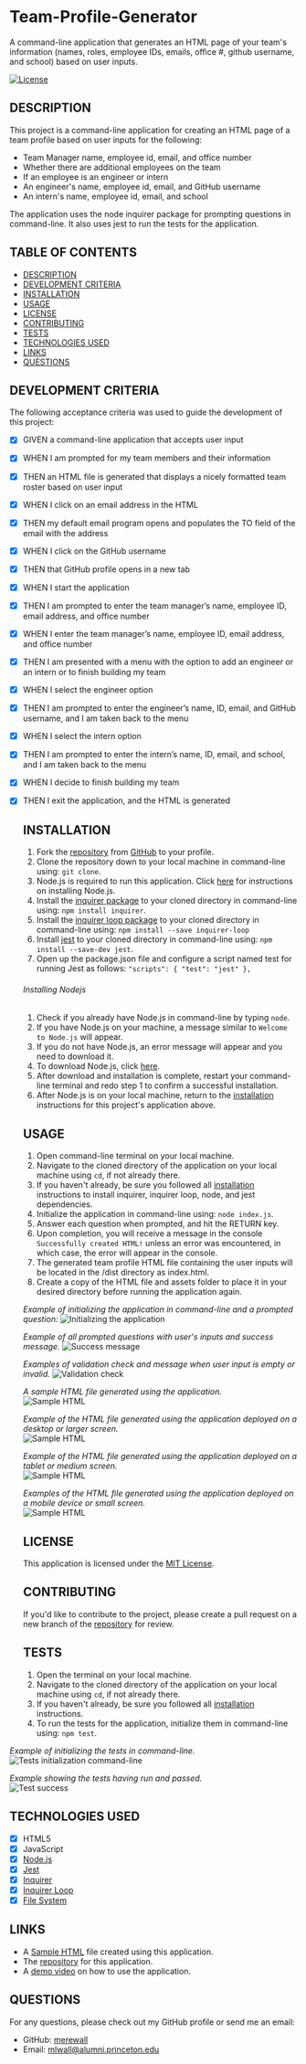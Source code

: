 # Team-Profile-Generator
A command-line application that generates an HTML page of your team's information (names, roles, employee IDs, emails, office #, github username, and school) based on user inputs.

  [![License](https://img.shields.io/badge/License-MIT-yellow.svg)](https://opensource.org/licenses/MIT)
  
  ## DESCRIPTION

  This project is a command-line application for creating an HTML page of a team profile based on user inputs for the following:
   - Team Manager name, employee id, email, and office number
   - Whether there are additional employees on the team
   - If an employee is an engineer or intern
   - An engineer's name, employee id, email, and GitHub username
   - An intern's name, employee id, email, and school

   The application uses the node inquirer package for prompting questions in command-line. It also uses jest to run the tests for the application. 
  
  ## TABLE OF CONTENTS

  - [DESCRIPTION](#description)
  - [DEVELOPMENT CRITERIA](#development-criteria)
  - [INSTALLATION](#installation)
  - [USAGE](#usage)
  - [LICENSE](#license)
  - [CONTRIBUTING](#contributing)
  - [TESTS](#tests)
  - [TECHNOLOGIES USED](#technologies-used)
  - [LINKS](#links)
  - [QUESTIONS](#questions)


  ## DEVELOPMENT CRITERIA
  
  The following acceptance criteria was used to guide the development of this project:
  
- [x] GIVEN a command-line application that accepts user input
- [x] WHEN I am prompted for my team members and their information
- [x] THEN an HTML file is generated that displays a nicely formatted team roster based on user input
- [x] WHEN I click on an email address in the HTML
- [x] THEN my default email program opens and populates the TO field of the email with the address
- [x] WHEN I click on the GitHub username
- [x] THEN that GitHub profile opens in a new tab
- [x] WHEN I start the application
- [x] THEN I am prompted to enter the team manager’s name, employee ID, email address, and office number
- [x] WHEN I enter the team manager’s name, employee ID, email address, and office number
- [x] THEN I am presented with a menu with the option to add an engineer or an intern or to finish building my team
- [x] WHEN I select the engineer option
- [x] THEN I am prompted to enter the engineer’s name, ID, email, and GitHub username, and I am taken back to the menu
- [x] WHEN I select the intern option
- [x] THEN I am prompted to enter the intern’s name, ID, email, and school, and I am taken back to the menu
- [x] WHEN I decide to finish building my team
- [x] THEN I exit the application, and the HTML is generated
  ## INSTALLATION

  1. Fork the [repository](https://github.com/merewall/Team-Profile-Generator) from [GitHub](https://github.com/) to your profile.
  2. Clone the repository down to your local machine in command-line using: `git clone`.
  3. Node.js is required to run this application. Click [here](#installing-nodejs) for instructions on installing Node.js.
  4. Install the [inquirer package](https://www.npmjs.com/package/inquirer) to your cloned directory in command-line using: `npm install inquirer`.
  5. Install the [inquirer loop package](https://www.npmjs.com/package/inquirer-loop) to your cloned directory in command-line using: `npm install --save inquirer-loop`
  6. Install [jest](https://jestjs.io/docs/getting-started) to your cloned directory in command-line using: `npm install --save-dev jest`.
  7. Open up the package.json file and configure a script named test for running Jest as follows:
        `"scripts": {
            "test": "jest"
        },`
  ###### Installing Nodejs
  
  1. Check if you already have Node.js in command-line by typing `node`.
  2. If you have Node.js on  your machine, a message similar to `Welcome to Node.js` will appear.
  3. If you do not have Node.js, an error message will appear and you need to download it.
  4. To download Node.js, click [here](https://nodejs.org/en/download/).
  5. After download and installation is complete, restart your command-line terminal and redo step 1 to confirm a successful installation.
  6. After Node.js is on your local machine, return to the [installation](#installation) instructions for this project's application above.


  ## USAGE
  
  1. Open command-line terminal on your local machine.
  2. Navigate to the cloned directory of the application on your local machine using `cd`, if not already there.
  3. If you haven't already, be sure you followed all [installation](#installation) instructions to install inquirer, inquirer loop, node, and jest dependencies.
  4. Initialize the application in command-line using: `node index.js`.
  5. Answer each question when prompted, and hit the RETURN key.
  5. Upon completion, you will receive a message in the console `Successfully created HTML!` unless an error was encountered, in which case, the error will appear in the console.
  6. The generated team profile HTML file containing the user inputs will be located in the /dist directory as index.html.
  7. Create a copy of the HTML file and assets folder to place it in your desired directory before running the application again.

  _Example of initializing the application in command-line and a prompted question:_
  ![Initializing the application]()
  
  _Example of all prompted questions with user's inputs and success message._
  ![Success message]()
  
  _Examples of validation check and message when user input is empty or invalid._
  ![Validation check]()
  
  _A sample HTML file generated using the application._  
  ![Sample HTML]()

  _Example of the HTML file generated using the application deployed on a desktop or larger screen._  
  ![Sample HTML]()

  _Example of the HTML file generated using the application deployed on a tablet or medium screen._  
  ![Sample HTML]()

  _Examples of the HTML file generated using the application deployed on a mobile device or small screen._  
  ![Sample HTML]()
  
  ## LICENSE

  This application is licensed under the [MIT License](https://opensource.org/licenses/MIT).

  ## CONTRIBUTING

  If you'd like to contribute to the project, please create a pull request on a new branch of the [repository](https://github.com/merewall/Team-Profile-Generator) for review.

  ## TESTS

  1. Open the terminal on your local machine.
  2. Navigate to the cloned directory of the application on your local machine using `cd`, if not already there.
  3. If you haven't already, be sure you followed all [installation](#installation) instructions.
  4. To run the tests for the application, initialize them in command-line using: `npm test`.

_Example of initializing the tests in command-line._  
  ![Tests initialization command-line]()

_Example showing the tests having run and passed._  
  ![Test success]()
 
  ## TECHNOLOGIES USED
  
  - [X] HTML5
  - [X] JavaScript
  - [X] [Node.js](https://nodejs.org/en/)
  - [X] [Jest](https://jestjs.io/)
  - [X] [Inquirer](https://www.npmjs.com/package/inquirer)
  - [X] [Inquirer Loop](https://www.npmjs.com/package/inquirer-loop)
  - [X] [File System](https://nodejs.org/api/fs.html)
  ## LINKS
  
  * A [Sample HTML](https://github.com/merewall/Team-Profile-Generator/blob/main/dist/index.html) file created using this application.
  * The [repository](https://github.com/merewall/Team-Profile-Generator) for this application.
  * A [demo video]() on how to use the application.
  
  ## QUESTIONS
  
  For any questions, please check out my GitHub profile or send me an email:
  * GitHub: [merewall](https://github.com/merewall)
  * Email: mlwall@alumni.princeton.edu
